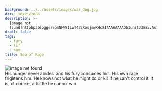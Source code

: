 ```yaml
---
background: ../../assets/images/war_dog.jpg
date: 10/25/2006
description: >-
  [image not
  found]httpbp3bloggercomNHWs1LwT47sRosjmwKHc8IAAAAAAAADbIunStJ3EBvvAs1600hIMG0029jpg...
draft: false
tags:
  - fury
  - lïf
  - sam
title: Sea of Rage
---
```

  
![image not found](http://bp3.blogger.com/_NHWs1LwT47s/RosjmwKHc8I/AAAAAAAADbI/unStJ3EBvvA/s1600-h/IMG_0029.jpg)  
His hunger never abides, and his fury consumes him. His own rage frightens him. He knows not what he might do or kill if he can't control it. It is, of course, a battle he cannot win.  
